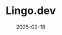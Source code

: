 ---  
layout: startup_page  
title: "Lingo.dev"  
id: "lingo.dev"  
permalink: "/lingodevlingo.dev02182025/"  
website: "https://lingo.dev/"  
funding_round: "Seed"  
funding_amount: "$4.2M"  
investors: "Initialized Capital, Y Combinator, and a slew of angels"  
about: "Lingo.dev is an AI-powered localization engine designed for developers, aiming to make app front-end localization seamless. It functions as a translation API, integrating directly with CI/CD systems to automate translation updates, eliminating the need for manual copy-pasting or managing multiple translation files. It currently serves customers like Mistral AI and Cal.com."  
markets: "AI, Translation, Artificial Intelligence (AI), B2B, Open Source"  
hq: "San Francisco, California, United States"  
founded_year: "2023"  
linkedin: "https://www.linkedin.com/company/lingodotdev"  
twitter: "https://x.com/lingodotdev"  
instagram: ""  
facebook: ""  
crunchbase: "https://www.crunchbase.com/organization/replexica"  
pitchbook: ""  

date_display: "18-Feb-2025"  
date: "2025-02-18"

# SEO Optimization  
meta_title: "Lingo.dev - Seed Funding ($4.2M)"  
meta_description: "Lingo.dev, Lingo.dev is an AI-powered localization engine designed for developers, aiming to make app front-end localization seamless. It functions as a translat..."  
meta_keywords: "Lingo.dev, AI, Translation, Artificial Intelligence (AI), B2B, Open Source, Seed funding"  
canonical_url: "https://startup.projectstartups.com/lingodevlingo.dev02182025/"  
---
